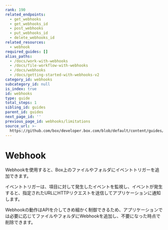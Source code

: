 ```yaml
---
rank: 190
related_endpoints:
  - get_webhooks
  - get_webhooks_id
  - post_webhooks
  - put_webhooks_id
  - delete_webhooks_id
related_resources:
  - webhook
required_guides: []
alias_paths:
  - /docs/work-with-webhooks
  - /docs/file-workflow-with-webhooks
  - /docs/webhooks
  - /docs/getting-started-with-webhooks-v2
category_id: webhooks
subcategory_id: null
is_index: true
id: webhooks
type: guide
total_steps: 1
sibling_id: guides
parent_id: guides
next_page_id: ''
previous_page_id: webhooks/limitations
source_url: >-
  https://github.com/box/developer.box.com/blob/default/content/guides/webhooks/index.md
---
```

# Webhook

Webhookを使用すると、Box上のファイルやフォルダにイベントトリガーを追加できます。

イベントトリガーは、項目に対して発生したイベントを監視し、イベントが発生すると、指定されたURLにHTTPリクエストを送信してアプリケーションに通知します。

Webhookの動作はAPIを介してきめ細かく制御できるため、アプリケーションでは必要に応じてファイルやフォルダにWebhookを追加し、不要になった時点で削除できます。
